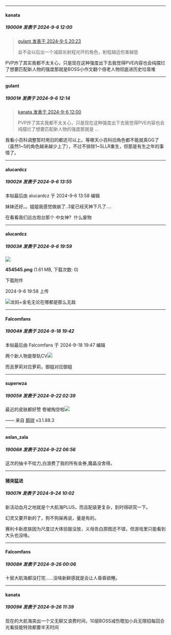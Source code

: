 ﻿
*****

####  kanata  
##### 19000#       发表于 2024-9-6 12:00

<blockquote><a href="httphttps://bbs.saraba1st.com/2b/forum.php?mod=redirect&amp;goto=findpost&amp;pid=66123542&amp;ptid=1540825" target="_blank">gulant 发表于 2024-9-5 20:23</a>

会不会以后出一个减超长射程光环的角色，射程越远伤害越低</blockquote>
PVP炸了其实我都不太关心，只是现在这种强度出下去我觉得PVE内容也会纯摆烂了想要匹配新人物的强度那就是BOSS小作文翻个倍老人物彻底进历史垃圾堆


*****

####  gulant  
##### 19001#       发表于 2024-9-6 12:14

<blockquote><a href="httphttps://bbs.saraba1st.com/2b/forum.php?mod=redirect&amp;goto=findpost&amp;pid=66128742&amp;ptid=1540825" target="_blank">kanata 发表于 2024-9-6 12:00</a>

PVP炸了其实我都不太关心，只是现在这种强度出下去我觉得PVE内容也会纯摆烂了想要匹配新人物的强度那就是 ...</blockquote>
我看小百科调整暂时用旧的都还可以上。等哪天小百科旧角色都不能就真GG了（虽然1~5的角色越来越少上了），不过不排除1~5LLR重生，但那是有生之年的事情了。

*****

####  alucardcz  
##### 19002#       发表于 2024-9-6 13:55

 本帖最后由 alucardcz 于 2024-9-6 13:58 编辑 

妹妹还好。。姐姐我感觉做崩了..3星已经天神下凡了....

在看看我们远古炮台那个 中女神?  什么废物

*****

####  alucardcz  
##### 19003#       发表于 2024-9-6 19:59

<img src="https://img.saraba1st.com/forum/202409/06/195854go969umpnunn6knk.png" referrerpolicy="no-referrer">

<strong>454545.png</strong> (1.61 MB, 下载次数: 0)

下载附件

2024-9-6 19:58 上传

<img src="https://static.saraba1st.com/image/smiley/face2017/068.png" referrerpolicy="no-referrer">龙妈+金毛无论在哪都是那么无敌

*****

####  Falcomfans  
##### 19004#       发表于 2024-9-18 19:42

 本帖最后由 Falcomfans 于 2024-9-18 19:47 编辑 

两个新人物是黎轨CV<img src="https://static.saraba1st.com/image/smiley/face2017/040.png" referrerpolicy="no-referrer">

而且萝莉对应萝莉，御姐对应御姐

*****

####  superwza  
##### 19005#       发表于 2024-9-22 02:39

最近的皮肤都好赞 卷被掏空啦<img src="https://static.saraba1st.com/image/smiley/face2017/045.png" referrerpolicy="no-referrer">

—— 来自 [鹅球](https://www.pgyer.com/GcUxKd4w) v3.1.88.3

*****

####  aslan_zala  
##### 19006#       发表于 2024-9-22 06:56

这次的抽卡不给力,白浪费了我的所有金券,魔晶没舍得。


*****

####  猪突猛进  
##### 19007#       发表于 2024-9-24 10:02

新活动血月之地就是个大航海PLUS，而且配装更复杂，到时得研究一下。

幻灵又要开新的了，狗不狗屎再说，量是有的。

赛利卡新皮肤因为尺度过大体验服没放，义母告白原图还不错，但游戏里只能看到大头也没啥。


*****

####  Falcomfans  
##### 19008#       发表于 2024-9-26 00:06

十层大航海都没打完……没啥新鲜感就是会让人昏昏欲睡。


*****

####  kanata  
##### 19009#       发表于 2024-9-26 11:39

现在的大航海突出一个又无聊又浪费时间，10层BOSS减伤嗯加小兵无限招每回合光看技能特效都要半天时间

